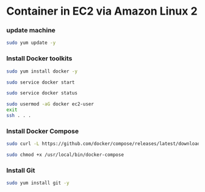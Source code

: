 # Container in EC2 via Amazon Linux 2

### update machine
```bash
sudo yum update -y
```
### Install Docker toolkits
```bash
sudo yum install docker -y
```
```bash
sudo service docker start
```
```bash
sudo service docker status
```
```bash
sudo usermod -aG docker ec2-user
exit
ssh . . .
```

### Install Docker Compose
```bash
sudo curl -L https://github.com/docker/compose/releases/latest/download/docker-compose-$(uname -s)-$(uname -m) -o /usr/local/bin/docker-compose
```
```bash
sudo chmod +x /usr/local/bin/docker-compose
```

### Install Git
```bash
sudo yum install git -y
```
